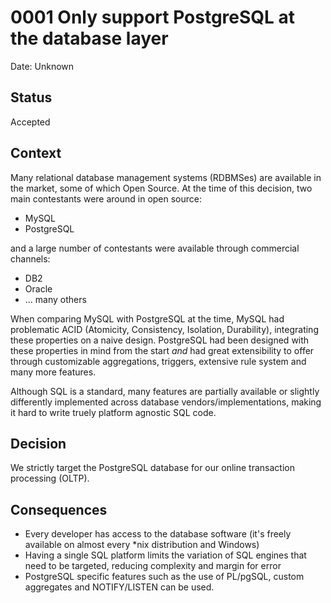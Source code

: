 # 0001 Only support PostgreSQL at the database layer

Date: Unknown

## Status

Accepted

## Context

Many relational database management systems (RDBMSes) are available
in the market, some of which Open Source.  At the time of this
decision, two main contestants were around in open source:

* MySQL
* PostgreSQL

and a large number of contestants were available through commercial
channels:

* DB2
* Oracle
* ... many others

When comparing MySQL with PostgreSQL at the time, MySQL had problematic
ACID (Atomicity, Consistency, Isolation, Durability), integrating these
properties on a naive design. PostgreSQL had been designed with these
properties in mind from the start *and* had great extensibility to offer
through customizable aggregations, triggers, extensive rule system and
many more features.

Although SQL is a standard, many features are partially available or
slightly differently implemented across database vendors/implementations,
making it hard to write truely platform agnostic SQL code.

## Decision

We strictly target the PostgreSQL database for our online transaction
processing (OLTP).

## Consequences

- Every developer has access to the database software (it's freely available
  on almost every *nix distribution and Windows)
- Having a single SQL platform limits the variation of SQL engines that need
  to be targeted, reducing complexity and margin for error
- PostgreSQL specific features such as the use of PL/pgSQL, custom aggregates
  and NOTIFY/LISTEN can be used.
